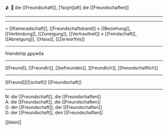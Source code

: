 🫂 🔴 die [[Freundschaft]], [ˈfʁɔɪ̯ntʃaft]
die [[Freundschaften]]

---

---
= [[Kameradschaft]], [[Freundschaftsband]]
≈ [[Beziehung]], [[Verbindung]], [[Zuneigung]], [[Vertrautheit]]
≠ [[Feindschaft]], [[Abneigung]], [[Hass]], [[Zerwürfnis]]

---
friendship
дружба

---
[[Freund]], [[Freundin]], [[befreunden]], [[freundlich]], [[freundschaftlich]]

---
[[Freund]]|[[schaft]]
[[Freundschaft]]


---
N: die [[Freundschaft]], die [[Freundschaften]]  
A: die [[Freundschaft]], die [[Freundschaften]]  
G: der [[Freundschaft]], der [[Freundschaften]]  
D: der [[Freundschaft]], den [[Freundschaften]]


[[klein]]